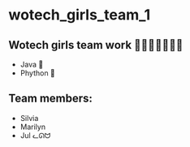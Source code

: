 # wotech_girls_team_1

## Wotech girls team work 🤩👩‍💻👩‍💻👩‍💻
- Java 🐬
- Phython 🐍
  
## Team members:

- Silvia
- Marilyn
- Jul ᓚᘏᗢ
